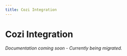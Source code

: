 ```yaml
---
title: Cozi Integration
---
```


# Cozi Integration

*Documentation coming soon - Currently being migrated.*
